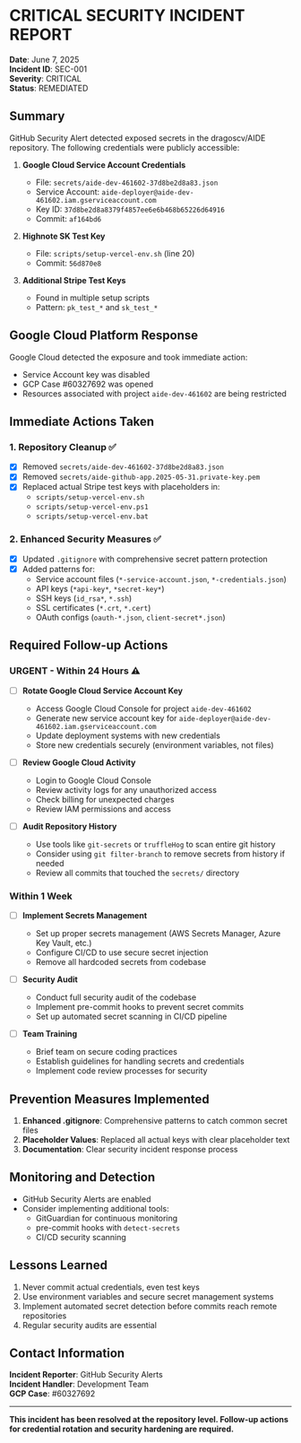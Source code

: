# CRITICAL SECURITY INCIDENT REPORT

**Date**: June 7, 2025  
**Incident ID**: SEC-001  
**Severity**: CRITICAL  
**Status**: REMEDIATED  

## Summary

GitHub Security Alert detected exposed secrets in the dragoscv/AIDE repository. The following credentials were publicly accessible:

1. **Google Cloud Service Account Credentials**
   - File: `secrets/aide-dev-461602-37d8be2d8a83.json`
   - Service Account: `aide-deployer@aide-dev-461602.iam.gserviceaccount.com`
   - Key ID: `37d8be2d8a8379f4857ee6e6b468b65226d64916`
   - Commit: `af164bd6`

2. **Highnote SK Test Key**
   - File: `scripts/setup-vercel-env.sh` (line 20)
   - Commit: `56d870e8`

3. **Additional Stripe Test Keys**
   - Found in multiple setup scripts
   - Pattern: `pk_test_*` and `sk_test_*`

## Google Cloud Platform Response

Google Cloud detected the exposure and took immediate action:
- Service Account key was disabled
- GCP Case #60327692 was opened
- Resources associated with project `aide-dev-461602` are being restricted

## Immediate Actions Taken

### 1. Repository Cleanup ✅
- [x] Removed `secrets/aide-dev-461602-37d8be2d8a83.json`
- [x] Removed `secrets/aide-github-app.2025-05-31.private-key.pem`
- [x] Replaced actual Stripe test keys with placeholders in:
  - `scripts/setup-vercel-env.sh`
  - `scripts/setup-vercel-env.ps1`
  - `scripts/setup-vercel-env.bat`

### 2. Enhanced Security Measures ✅
- [x] Updated `.gitignore` with comprehensive secret pattern protection
- [x] Added patterns for:
  - Service account files (`*-service-account.json`, `*-credentials.json`)
  - API keys (`*api-key*`, `*secret-key*`)
  - SSH keys (`id_rsa*`, `*.ssh`)
  - SSL certificates (`*.crt`, `*.cert`)
  - OAuth configs (`oauth-*.json`, `client-secret*.json`)

## Required Follow-up Actions

### URGENT - Within 24 Hours ⚠️
- [ ] **Rotate Google Cloud Service Account Key**
  - Access Google Cloud Console for project `aide-dev-461602`
  - Generate new service account key for `aide-deployer@aide-dev-461602.iam.gserviceaccount.com`
  - Update deployment systems with new credentials
  - Store new credentials securely (environment variables, not files)

- [ ] **Review Google Cloud Activity**
  - Login to Google Cloud Console
  - Review activity logs for any unauthorized access
  - Check billing for unexpected charges
  - Review IAM permissions and access

- [ ] **Audit Repository History**
  - Use tools like `git-secrets` or `truffleHog` to scan entire git history
  - Consider using `git filter-branch` to remove secrets from history if needed
  - Review all commits that touched the `secrets/` directory

### Within 1 Week
- [ ] **Implement Secrets Management**
  - Set up proper secrets management (AWS Secrets Manager, Azure Key Vault, etc.)
  - Configure CI/CD to use secure secret injection
  - Remove all hardcoded secrets from codebase

- [ ] **Security Audit**
  - Conduct full security audit of the codebase
  - Implement pre-commit hooks to prevent secret commits
  - Set up automated secret scanning in CI/CD pipeline

- [ ] **Team Training**
  - Brief team on secure coding practices
  - Establish guidelines for handling secrets and credentials
  - Implement code review processes for security

## Prevention Measures Implemented

1. **Enhanced .gitignore**: Comprehensive patterns to catch common secret files
2. **Placeholder Values**: Replaced all actual keys with clear placeholder text
3. **Documentation**: Clear security incident response process

## Monitoring and Detection

- GitHub Security Alerts are enabled
- Consider implementing additional tools:
  - GitGuardian for continuous monitoring
  - pre-commit hooks with `detect-secrets`
  - CI/CD security scanning

## Lessons Learned

1. Never commit actual credentials, even test keys
2. Use environment variables and secure secret management systems
3. Implement automated secret detection before commits reach remote repositories
4. Regular security audits are essential

## Contact Information

**Incident Reporter**: GitHub Security Alerts  
**Incident Handler**: Development Team  
**GCP Case**: #60327692  

---

**This incident has been resolved at the repository level. Follow-up actions for credential rotation and security hardening are required.**
